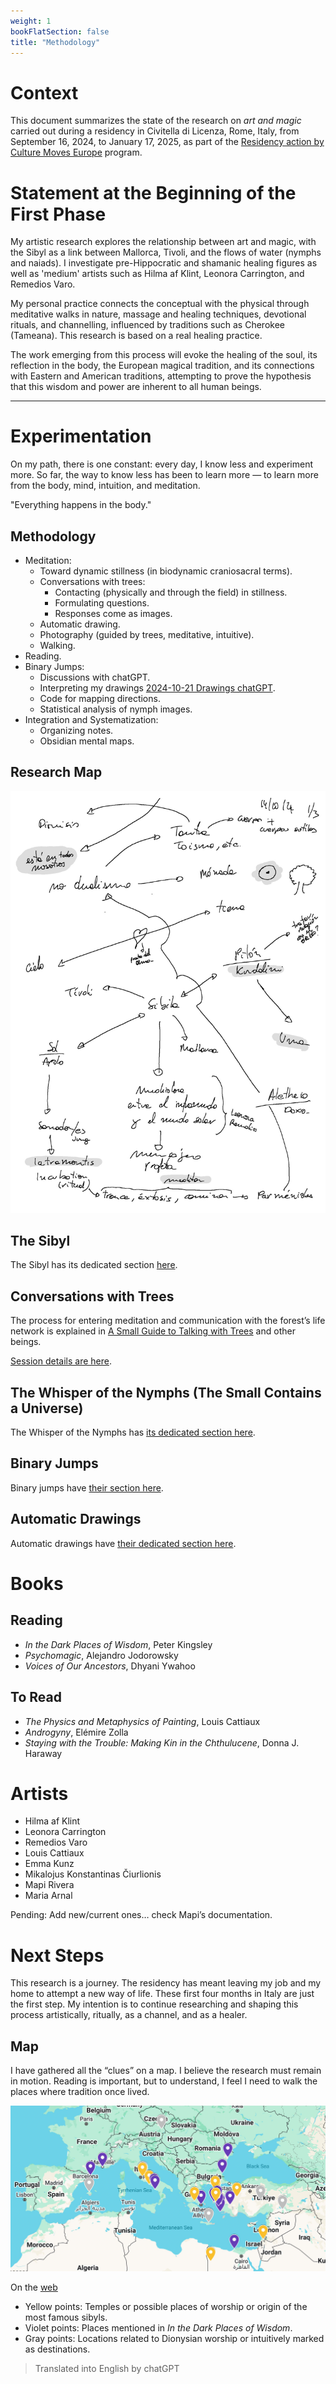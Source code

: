 ```yaml
---
weight: 1
bookFlatSection: false
title: "Methodology"
---
```


# Context

This document summarizes the state of the research on _art and magic_ carried out during a residency in Civitella di Licenza, Rome, Italy, from September 16, 2024, to January 17, 2025, as part of the [Residency action by Culture Moves Europe](https://culture.ec.europa.eu/creative-europe/creative-europe-culture-strand/culture-moves-europe) program.

# Statement at the Beginning of the First Phase

My artistic research explores the relationship between art and magic, with the Sibyl as a link between Mallorca, Tivoli, and the flows of water (nymphs and naiads). I investigate pre-Hippocratic and shamanic healing figures as well as 'medium' artists such as Hilma af Klint, Leonora Carrington, and Remedios Varo.

My personal practice connects the conceptual with the physical through meditative walks in nature, massage and healing techniques, devotional rituals, and channelling, influenced by traditions such as Cherokee (Tameana). This research is based on a real healing practice.

The work emerging from this process will evoke the healing of the soul, its reflection in the body, the European magical tradition, and its connections with Eastern and American traditions, attempting to prove the hypothesis that this wisdom and power are inherent to all human beings.

---

# Experimentation

On my path, there is one constant: every day, I know less and experiment more. So far, the way to know less has been to learn more — to learn more from the body, mind, intuition, and meditation.

"Everything happens in the body."

## Methodology

- Meditation:
    - Toward dynamic stillness (in biodynamic craniosacral terms).
    - Conversations with trees:
        - Contacting (physically and through the field) in stillness.
        - Formulating questions.
        - Responses come as images.
    - Automatic drawing.
    - Photography (guided by trees, meditative, intuitive).
    - Walking.
- Reading.
- Binary Jumps:
    - Discussions with chatGPT.
    - Interpreting my drawings [2024-10-21 Drawings chatGPT](/posts/chatGPT/2024-10-21/).
    - Code for mapping directions.
    - Statistical analysis of nymph images.
- Integration and Systematization:
    - Organizing notes.
    - Obsidian mental maps.

## Research Map

![](Notas_Civitella-2024-11-16-13-03_p13.jpg)

## The Sibyl

The Sibyl has its dedicated section [here](/docs/sibyl).

## Conversations with Trees

The process for entering meditation and communication with the forest’s life network is explained in [A Small Guide to Talking with Trees](/docs/first-part/talking_with_the_trees) and other beings.

[Session details are here](/en/tags/talking-with-trees/).

## The Whisper of the Nymphs (The Small Contains a Universe)

The Whisper of the Nymphs has [its dedicated section here](/docs/first-part/sanctuary).

## Binary Jumps

Binary jumps have [their section here](/docs/first-part/binary_links).

## Automatic Drawings

Automatic drawings have [their dedicated section here](/docs/first-part/drawing).

# Books

## Reading

- _In the Dark Places of Wisdom_, Peter Kingsley
- _Psychomagic_, Alejandro Jodorowsky
- _Voices of Our Ancestors_, Dhyani Ywahoo

## To Read

- _The Physics and Metaphysics of Painting_, Louis Cattiaux
- _Androgyny_, Elémire Zolla
- _Staying with the Trouble: Making Kin in the Chthulucene_, Donna J. Haraway

# Artists

- Hilma af Klint
- Leonora Carrington
- Remedios Varo
- Louis Cattiaux
- Emma Kunz
- Mikalojus Konstantinas Čiurlionis
- Mapi Rivera
- Maria Arnal

Pending: Add new/current ones… check Mapi’s documentation.

# Next Steps

This research is a journey. The residency has meant leaving my job and my home to attempt a new way of life. These first four months in Italy are just the first step. My intention is to continue researching and shaping this process artistically, ritually, as a channel, and as a healer.

## Map

I have gathered all the “clues” on a map. I believe the research must remain in motion. Reading is important, but to understand, I feel I need to walk the places where tradition once lived.

![](mapa_esta_en_todos_nosotros_2.jpeg)

On the [web](https://www.google.com/maps/d/edit?mid=1N9lbW-JlA8tJtXUqbPD6LnPmdEML85I&usp=sharing)

- Yellow points: Temples or possible places of worship or origin of the most famous sibyls.
- Violet points: Places mentioned in _In the Dark Places of Wisdom_.
- Gray points: Locations related to Dionysian worship or intuitively marked as destinations.

> Translated into English by chatGPT